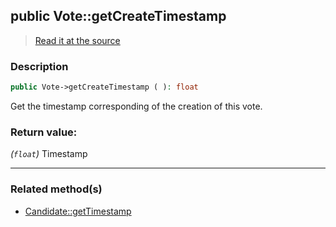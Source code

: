 ## public Vote::getCreateTimestamp

> [Read it at the source](https://github.com/julien-boudry/Condorcet/blob/master/src/Vote.php#L230)

### Description    

```php
public Vote->getCreateTimestamp ( ): float
```

Get the timestamp corresponding of the creation of this vote.
    

### Return value:   

*(`float`)* Timestamp


---------------------------------------

### Related method(s)      

* [Candidate::getTimestamp](/Docs/ApiReferences/Candidate%20Class/public%20Candidate--getTimestamp.md)    

